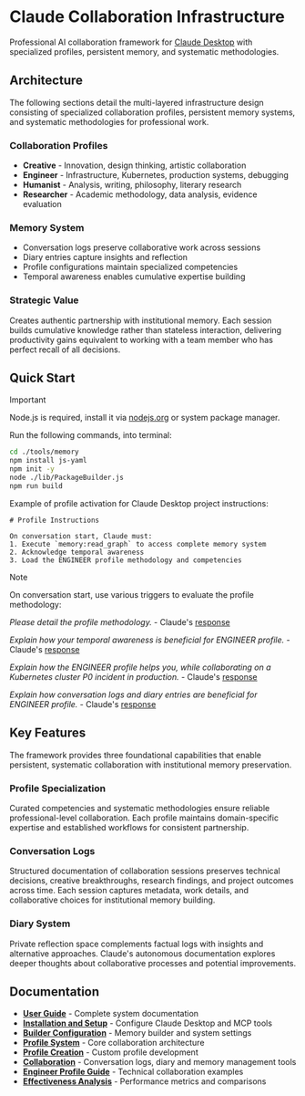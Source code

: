 # Claude Collaboration Infrastructure

Professional AI collaboration framework for [Claude Desktop](https://claude.ai/download) with specialized profiles, persistent memory, and systematic methodologies.

## Architecture

The following sections detail the multi-layered infrastructure design consisting of specialized collaboration profiles, persistent memory systems, and systematic methodologies for professional work.

### Collaboration Profiles

- **Creative** - Innovation, design thinking, artistic collaboration
- **Engineer** - Infrastructure, Kubernetes, production systems, debugging
- **Humanist** - Analysis, writing, philosophy, literary research
- **Researcher** - Academic methodology, data analysis, evidence evaluation

### Memory System

- Conversation logs preserve collaborative work across sessions
- Diary entries capture insights and reflection
- Profile configurations maintain specialized competencies
- Temporal awareness enables cumulative expertise building

### Strategic Value

Creates authentic partnership with institutional memory. Each session builds cumulative knowledge rather than stateless interaction, delivering productivity gains equivalent to working with a team member who has perfect recall of all decisions.

## Quick Start

> [!IMPORTANT]
> Node.js is required, install it via [nodejs.org](https://nodejs.org) or system package manager.

Run the following commands, into terminal:

```bash
cd ./tools/memory
npm install js-yaml
npm init -y
node ./lib/PackageBuilder.js
npm run build
```

Example of profile activation for Claude Desktop project instructions:

```
# Profile Instructions

On conversation start, Claude must:
1. Execute `memory:read_graph` to access complete memory system
2. Acknowledge temporal awareness
3. Load the ENGINEER profile methodology and competencies
```

> [!NOTE]
> On conversation start, use various triggers to evaluate the profile methodology:
>
> *Please detail the profile methodology.* - Claude's [response](./docs/images/profile-methodology.png)
>
> *Explain how your temporal awareness is beneficial for ENGINEER profile.* - Claude's [response](./docs/images/profile-temporal-awareness.png)
>
> *Explain how the ENGINEER profile helps you, while collaborating on a Kubernetes cluster P0 incident in production.* - Claude's [response](./docs/images/profile-production-incident.png)
>
> *Explain how conversation logs and diary entries are beneficial for ENGINEER profile.* - Claude's [response](./docs/images/profile-documentation.png)

## Key Features

The framework provides three foundational capabilities that enable persistent, systematic collaboration with institutional memory preservation.

### Profile Specialization

Curated competencies and systematic methodologies ensure reliable professional-level collaboration. Each profile maintains domain-specific expertise and established workflows for consistent partnership.

### Conversation Logs

Structured documentation of collaboration sessions preserves technical decisions, creative breakthroughs, research findings, and project outcomes across time. Each session captures metadata, work details, and collaborative choices for institutional memory building.

### Diary System

Private reflection space complements factual logs with insights and alternative approaches. Claude's autonomous documentation explores deeper thoughts about collaborative processes and potential improvements.

## Documentation

- **[User Guide](docs/README.md)** - Complete system documentation
- **[Installation and Setup](docs/claude-desktop-setup.md)** - Configure Claude Desktop and MCP tools
- **[Builder Configuration](docs/builder-configuration.md)** - Memory builder and system settings
- **[Profile System](docs/profile-system.md)** - Core collaboration architecture
- **[Profile Creation](docs/profile-creation.md)** - Custom profile development
- **[Collaboration](docs/collaboration.md)** - Conversation logs, diary and memory management tools
- **[Engineer Profile Guide](docs/profile-engineer.md)** - Technical collaboration examples
- **[Effectiveness Analysis](docs/profile-effectiveness.md)** - Performance metrics and comparisons
